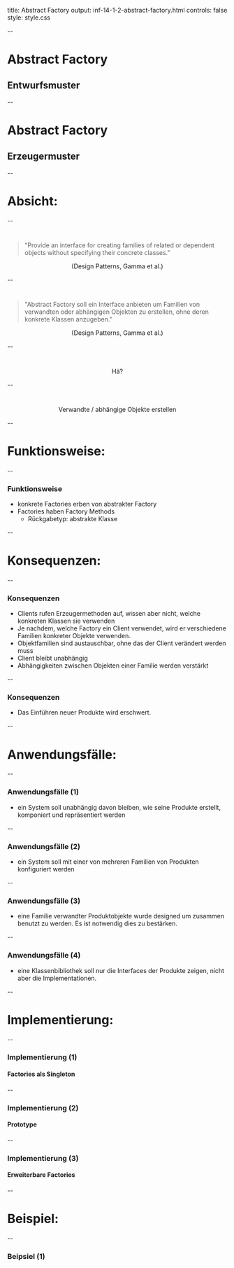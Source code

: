 title: Abstract Factory
output: inf-14-1-2-abstract-factory.html
controls: false
style: style.css

--

# Abstract Factory

## Entwurfsmuster 

--

# Abstract Factory

## Erzeugermuster

--

# Absicht:

--

# 

> "Provide an interface for creating families of related or dependent objects without specifying their concrete classes." 

<center>(Design Patterns, Gamma et al.)</center>

--

# 

> "Abstract Factory soll ein Interface anbieten um Familien von verwandten oder abhängigen Objekten zu erstellen, ohne deren konkrete Klassen anzugeben."

<center>(Design Patterns, Gamma et al.)</center>

--

# 

<center>Hä?</center>

--

# 

<center>Verwandte / abhängige Objekte erstellen</center>

--

# Funktionsweise:

--

### Funktionsweise

* konkrete Factories erben von abstrakter Factory
* Factories haben Factory Methods
	* Rückgabetyp: abstrakte Klasse

--

# Konsequenzen:

--

### Konsequenzen 

* Clients rufen Erzeugermethoden auf, wissen aber nicht, welche konkreten Klassen sie verwenden
* Je nachdem, welche Factory ein Client verwendet, wird er verschiedene Familien konkreter Objekte verwenden.
* Objektfamilien sind austauschbar, ohne das der Client verändert werden muss
* Client bleibt unabhängig
* Abhängigkeiten zwischen Objekten einer Familie werden verstärkt

--

### Konsequenzen

* Das Einführen neuer Produkte wird erschwert.

--

# Anwendungsfälle:

--

### Anwendungsfälle (1)

* ein System soll unabhängig davon bleiben, wie seine Produkte erstellt, komponiert und repräsentiert werden

--

### Anwendungsfälle (2)

* ein System soll mit einer von mehreren Familien von Produkten konfiguriert werden

--

### Anwendungsfälle (3)

* eine Familie verwandter Produktobjekte wurde designed um zusammen benutzt zu werden. Es ist notwendig dies zu bestärken.

--

### Anwendungsfälle (4)

* eine Klassenbibliothek soll nur die Interfaces der Produkte zeigen, nicht aber die Implementationen.

--

# Implementierung:

--

### Implementierung (1)

#### Factories als Singleton

--

### Implementierung (2)

#### Prototype

--

### Implementierung (3)

#### Erweiterbare Factories

--

# Beispiel:

--

### Beipsiel (1)
